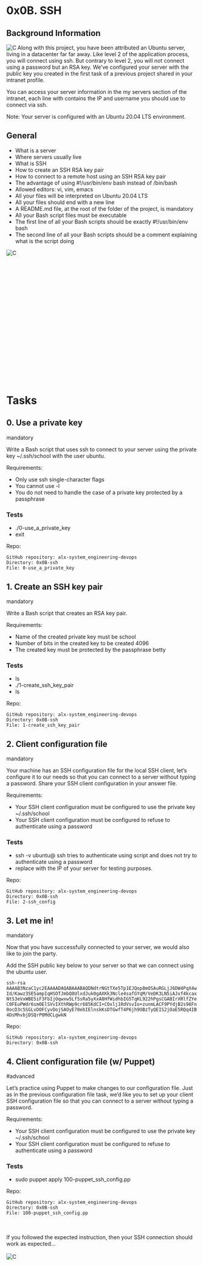 # 0x0B. SSH
## Background Information
<img align="left" alt="C" style="padding-right;" src="alx_ssh.gif">

Along with this project, you have been attributed an Ubuntu server, living in a datacenter far far away. Like level 2 of the application process,
you will connect using ssh. But contrary to level 2, you will not connect using a password but an RSA key. We’ve configured your server with the
public key you created in the first task of a previous project shared in your intranet profile.

You can access your server information in the my servers section of the intranet, each line with contains the IP and username you should use to
connect via ssh.

Note: Your server is configured with an Ubuntu 20.04 LTS environment.

## General
-  What is a server
-  Where servers usually live
-  What is SSH
-  How to create an SSH RSA key pair
-  How to connect to a remote host using an SSH RSA key pair
-  The advantage of using #!/usr/bin/env bash instead of /bin/bash
-  Allowed editors: vi, vim, emacs
-  All your files will be interpreted on Ubuntu 20.04 LTS
-  All your files should end with a new line
-  A README.md file, at the root of the folder of the project, is mandatory
-  All your Bash script files must be executable
-  The first line of all your Bash scripts should be exactly #!/usr/bin/env bash
-  The second line of all your Bash scripts should be a comment explaining what is the script doing

<img align="left" alt="C" style="padding-right;" src="tux_ssh.jpg">
<br></br>
<br></br>
<br></br>
<br></br>
<br></br>
<br></br>
<br></br>
<br></br>
<br></br>
<br></br>

# Tasks
## 0. Use a private key
mandatory

Write a Bash script that uses ssh to connect to your server using the private key ~/.ssh/school with the user ubuntu.

Requirements:
-  Only use ssh single-character flags
-  You cannot use -l
-  You do not need to handle the case of a private key protected by a passphrase

### Tests
-  ./0-use_a_private_key
-  exit

Repo:

    GitHub repository: alx-system_engineering-devops
    Directory: 0x0B-ssh
    File: 0-use_a_private_key
    

## 1. Create an SSH key pair
mandatory

Write a Bash script that creates an RSA key pair.

Requirements:
-  Name of the created private key must be school
-  Number of bits in the created key to be created 4096
-  The created key must be protected by the passphrase betty

### Tests
-  ls
-  ./1-create_ssh_key_pair
-  ls
 
Repo:

    GitHub repository: alx-system_engineering-devops
    Directory: 0x0B-ssh
    File: 1-create_ssh_key_pair
    

## 2. Client configuration file
mandatory

Your machine has an SSH configuration file for the local SSH client, let’s configure it to our needs so that you can connect to a server without typing a password. Share your SSH client configuration in your answer file.

Requirements:
-  Your SSH client configuration must be configured to use the private key ~/.ssh/school
-  Your SSH client configuration must be configured to refuse to authenticate using a password

### Tests
-  ssh -v ubuntu@<server IP>
ssh tries to authenticate using script and does not try to authenticate using a password
-  replace <server IP> with the IP of your server for testing purposes.

Repo:

    GitHub repository: alx-system_engineering-devops
    Directory: 0x0B-ssh
    File: 2-ssh_config
    

## 3. Let me in!
mandatory

Now that you have successfully connected to your server, we would also like to join the party.

Add the SSH public key below to your server so that we can connect using the ubuntu user.

<code>ssh-rsa AAAAB3NzaC1yc2EAAAADAQABAAABAQDNdtrNGtTXe5Tp1EJQop8mOSAuRGLjJ6DW4PqX4wId/Kawz35ESampIqHSOTJmbQ8UlxdJuk0gAXKk3Ncle4safGYqM/VeDK3LN5iAJxf4kcaxNtS3eVxWBE5iF3FbIjOqwxw5Lf5sRa5yXxA8HfWidhbIG5TqKL922hPgsCGABIrXRlfZYeC0FEuPWdr6smOElSVvIXthRWp9cr685KdCI+COxlj1RdVsvIo+zunmLACF9PYdjB2s96Fn0ocD3c5SGLvDOFCyvDojSAOyE70ebIElnskKsDTGwfT4P6jh9OBzTyQEIS2jOaE5RQq4IB4DsMhvbjDSQrP0MdCLgwkN</code>

Repo:

    GitHub repository: alx-system_engineering-devops
    Directory: 0x0B-ssh
    

## 4. Client configuration file (w/ Puppet)
#advanced

Let’s practice using Puppet to make changes to our configuration file. Just as in the previous configuration file task, we’d like you to set up your client SSH configuration file so that you can connect to a server without typing a password.

Requirements:
-  Your SSH client configuration must be configured to use the private key ~/.ssh/school
-  Your SSH client configuration must be configured to refuse to authenticate using a password

### Tests
-  sudo puppet apply 100-puppet_ssh_config.pp

Repo:

    GitHub repository: alx-system_engineering-devops
    Directory: 0x0B-ssh
    File: 100-puppet_ssh_config.pp

<br></br>
If you followed the expected instruction, then your SSH connection should work as expected...
<br></br>
<img align="left" alt="C" style="padding-right;" src="ssh-client-and-server.jpg">

